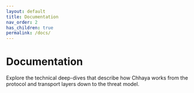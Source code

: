 ```yaml
---
layout: default
title: Documentation
nav_order: 2
has_children: true
permalink: /docs/
---
```


# Documentation

Explore the technical deep-dives that describe how Chhaya works from the
protocol and transport layers down to the threat model.
